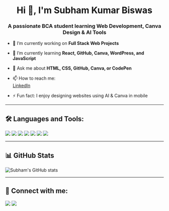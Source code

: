 <h1 align="center">Hi 👋, I'm Subham Kumar Biswas</h1>
<h3 align="center">A passionate BCA student learning Web Development, Canva Design & AI Tools</h3>

- 🔭 I’m currently working on **Full Stack Web Projects**

- 🌱 I’m currently learning **React, GitHub, Canva, WordPress, and JavaScript**

- 💬 Ask me about **HTML, CSS, GitHub, Canva, or CodePen**

- 📫 How to reach me:  
  [LinkedIn](https://www.linkedin.com/in/subham-kumar-biswas-495964363/)

- ⚡ Fun fact: I enjoy designing websites using AI & Canva in mobile

---

## 🛠️ Languages and Tools:

<p align="left">
  <img src="https://img.shields.io/badge/HTML5-E34F26?style=for-the-badge&logo=html5&logoColor=white" />
  <img src="https://img.shields.io/badge/CSS3-1572B6?style=for-the-badge&logo=css3&logoColor=white" />
  <img src="https://img.shields.io/badge/JavaScript-F7DF1E?style=for-the-badge&logo=javascript&logoColor=black" />
  <img src="https://img.shields.io/badge/React-20232A?style=for-the-badge&logo=react&logoColor=61DAFB" />
  <img src="https://img.shields.io/badge/GitHub-100000?style=for-the-badge&logo=github&logoColor=white" />
  <img src="https://img.shields.io/badge/Canva-00C4CC?style=for-the-badge&logo=canva&logoColor=white" />
  <img src="https://img.shields.io/badge/WordPress-21759B?style=for-the-badge&logo=wordpress&logoColor=white" />
</p>

---

## 📊 GitHub Stats

<p align="left">
  <img src="https://github-readme-stats.vercel.app/api?username=Subham-Kumar-Biswas&show_icons=true&theme=tokyonight" alt="Subham's GitHub stats" />
</p>

---

## 🔗 Connect with me:

<p align="left">
  <a href="https://linkedin.com/in/subham-kumar-biswas-495964363/" target="blank"><img align="center" src="https://img.shields.io/badge/LinkedIn-0077B5?style=for-the-badge&logo=linkedin&logoColor=white" /></a>
  <a href="https://github.com/Subham-Kumar-Biswas" target="blank"><img align="center" src="https://img.shields.io/badge/GitHub-100000?style=for-the-badge&logo=github&logoColor=white" /></a>
</p>
